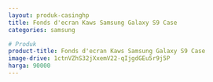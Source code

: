 ```yaml
---
layout: produk-casinghp
title: Fonds d'ecran Kaws Samsung Galaxy S9 Case
categories: samsung

# Produk
product-title: Fonds d'ecran Kaws Samsung Galaxy S9 Case
image-drive: 1ctnVZhS32jXxemV22-qIjgdGEu5r9j5P
harga: 90000
---
```


